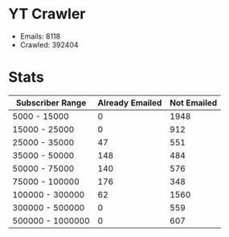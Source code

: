 # YT Crawler
- Emails: 8118
- Crawled: 392404

# Stats
| Subscriber Range  | Already Emailed | Not Emailed |
|-------|-------|-------|
| 5000 - 15000 | 0 | 1948 |
| 15000 - 25000 | 0 | 912 |
| 25000 - 35000 | 47 | 551 |
| 35000 - 50000 | 148 | 484 |
| 50000 - 75000 | 140 | 576 |
| 75000 - 100000 | 176 | 348 |
| 100000 - 300000 | 62 | 1560 |
| 300000 - 500000 | 0 | 559 |
| 500000 - 1000000 | 0 | 607 |
